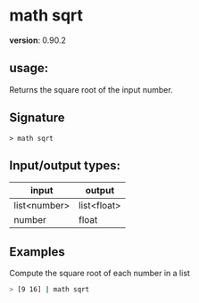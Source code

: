 # math sqrt

**version**: 0.90.2

## **usage**:

Returns the square root of the input number.

## Signature

`> math sqrt `

## Input/output types:

| input          | output        |
| -------------- | ------------- |
| list\<number\> | list\<float\> |
| number         | float         |

## Examples

Compute the square root of each number in a list

```bash
> [9 16] | math sqrt
```
